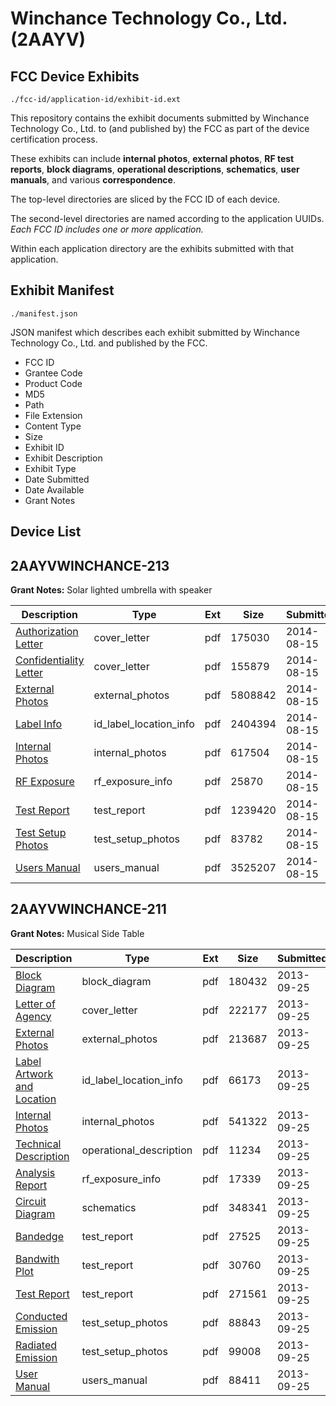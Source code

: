 # Winchance Technology Co., Ltd. (2AAYV)
## FCC Device Exhibits

```
./fcc-id/application-id/exhibit-id.ext
```

This repository contains the exhibit documents submitted by Winchance Technology Co., Ltd. to (and published by) the FCC as part of the device certification process.

These exhibits can include **internal photos**, **external photos**, **RF test reports**, **block diagrams**, **operational descriptions**, **schematics**, **user manuals**, and various **correspondence**.

The top-level directories are sliced by the FCC ID of each device.

The second-level directories are named according to the application UUIDs. *Each FCC ID includes one or more application.*

Within each application directory are the exhibits submitted with that application. 

## Exhibit Manifest

```
./manifest.json
```

JSON manifest which describes each exhibit submitted by Winchance Technology Co., Ltd. and published by the FCC.

- FCC ID
- Grantee Code
- Product Code
- MD5
- Path
- File Extension
- Content Type
- Size
- Exhibit ID
- Exhibit Description
- Exhibit Type
- Date Submitted
- Date Available
- Grant Notes

## Device List
## 2AAYVWINCHANCE-213
**Grant Notes:** Solar lighted umbrella with speaker

| Description | Type | Ext | Size | Submitted | Available |
| ----------- | ---- | --- | ---- | --------- | --------- |
| [Authorization Letter](2AAYVWINCHANCE-213/6ee20142a354798507584209c472a9b1/2360100.pdf) | cover_letter | pdf | 175030 | 2014-08-15 | 2014-08-15 |
| [Confidentiality Letter](2AAYVWINCHANCE-213/6ee20142a354798507584209c472a9b1/2360101.pdf) | cover_letter | pdf | 155879 | 2014-08-15 | 2014-08-15 |
| [External Photos](2AAYVWINCHANCE-213/6ee20142a354798507584209c472a9b1/2360102.pdf) | external_photos | pdf | 5808842 | 2014-08-15 | 2014-08-15 |
| [Label Info](2AAYVWINCHANCE-213/6ee20142a354798507584209c472a9b1/2360104.pdf) | id_label_location_info | pdf | 2404394 | 2014-08-15 | 2014-08-15 |
| [Internal Photos](2AAYVWINCHANCE-213/6ee20142a354798507584209c472a9b1/2360103.pdf) | internal_photos | pdf | 617504 | 2014-08-15 | 2014-08-15 |
| [RF Exposure](2AAYVWINCHANCE-213/6ee20142a354798507584209c472a9b1/2360105.pdf) | rf_exposure_info | pdf | 25870 | 2014-08-15 | 2014-08-15 |
| [Test Report](2AAYVWINCHANCE-213/6ee20142a354798507584209c472a9b1/2360106.pdf) | test_report | pdf | 1239420 | 2014-08-15 | 2014-08-15 |
| [Test Setup Photos](2AAYVWINCHANCE-213/6ee20142a354798507584209c472a9b1/2360107.pdf) | test_setup_photos | pdf | 83782 | 2014-08-15 | 2014-08-15 |
| [Users Manual](2AAYVWINCHANCE-213/6ee20142a354798507584209c472a9b1/2360108.pdf) | users_manual | pdf | 3525207 | 2014-08-15 | 2014-08-15 |
## 2AAYVWINCHANCE-211
**Grant Notes:** Musical Side Table

| Description | Type | Ext | Size | Submitted | Available |
| ----------- | ---- | --- | ---- | --------- | --------- |
| [Block Diagram](2AAYVWINCHANCE-211/fb8d44967c3c3daa34e2040300ff0195/2082477.pdf) | block_diagram | pdf | 180432 | 2013-09-25 | 2013-09-25 |
| [Letter of Agency](2AAYVWINCHANCE-211/fb8d44967c3c3daa34e2040300ff0195/2082474.pdf) | cover_letter | pdf | 222177 | 2013-09-25 | 2013-09-25 |
| [External Photos](2AAYVWINCHANCE-211/fb8d44967c3c3daa34e2040300ff0195/2082484.pdf) | external_photos | pdf | 213687 | 2013-09-25 | 2013-09-25 |
| [Label Artwork and Location](2AAYVWINCHANCE-211/fb8d44967c3c3daa34e2040300ff0195/2082485.pdf) | id_label_location_info | pdf | 66173 | 2013-09-25 | 2013-09-25 |
| [Internal Photos](2AAYVWINCHANCE-211/fb8d44967c3c3daa34e2040300ff0195/2082486.pdf) | internal_photos | pdf | 541322 | 2013-09-25 | 2013-09-25 |
| [Technical Description](2AAYVWINCHANCE-211/fb8d44967c3c3daa34e2040300ff0195/2082476.pdf) | operational_description | pdf | 11234 | 2013-09-25 | 2013-09-25 |
| [Analysis Report](2AAYVWINCHANCE-211/fb8d44967c3c3daa34e2040300ff0195/2082487.pdf) | rf_exposure_info | pdf | 17339 | 2013-09-25 | 2013-09-25 |
| [Circuit Diagram](2AAYVWINCHANCE-211/fb8d44967c3c3daa34e2040300ff0195/2082478.pdf) | schematics | pdf | 348341 | 2013-09-25 | 2013-09-25 |
| [Bandedge](2AAYVWINCHANCE-211/fb8d44967c3c3daa34e2040300ff0195/2082479.pdf) | test_report | pdf | 27525 | 2013-09-25 | 2013-09-25 |
| [Bandwith Plot](2AAYVWINCHANCE-211/fb8d44967c3c3daa34e2040300ff0195/2082480.pdf) | test_report | pdf | 30760 | 2013-09-25 | 2013-09-25 |
| [Test Report](2AAYVWINCHANCE-211/fb8d44967c3c3daa34e2040300ff0195/2082481.pdf) | test_report | pdf | 271561 | 2013-09-25 | 2013-09-25 |
| [Conducted Emission](2AAYVWINCHANCE-211/fb8d44967c3c3daa34e2040300ff0195/2082482.pdf) | test_setup_photos | pdf | 88843 | 2013-09-25 | 2013-09-25 |
| [Radiated Emission](2AAYVWINCHANCE-211/fb8d44967c3c3daa34e2040300ff0195/2082483.pdf) | test_setup_photos | pdf | 99008 | 2013-09-25 | 2013-09-25 |
| [User Manual](2AAYVWINCHANCE-211/fb8d44967c3c3daa34e2040300ff0195/2082475.pdf) | users_manual | pdf | 88411 | 2013-09-25 | 2013-09-25 |

